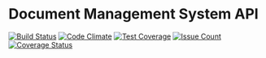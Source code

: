 # Document Management System API

[![Build Status](https://travis-ci.org/andela-venogwe/docman.svg?branch=master)](https://travis-ci.org/andela-venogwe/docman)
[![Code Climate](https://codeclimate.com/github/andela-venogwe/docman/badges/gpa.svg)](https://codeclimate.com/github/andela-venogwe/docman)
[![Test Coverage](https://codeclimate.com/github/andela-venogwe/docman/badges/coverage.svg)](https://codeclimate.com/github/andela-venogwe/docman/coverage)
[![Issue Count](https://codeclimate.com/github/andela-venogwe/docman/badges/issue_count.svg)](https://codeclimate.com/github/andela-venogwe/docman)
[![Coverage Status](https://coveralls.io/repos/github/andela-venogwe/docman/badge.svg?branch=feature%2F140457059%2Froutes-and-controllers)](https://coveralls.io/github/andela-venogwe/docman?branch=feature%2F140457059%2Froutes-and-controllers)
